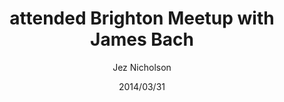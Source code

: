 ---
title: attended Brighton Meetup with James Bach
date: 2014/03/31
tags: [events, testing]
author: Jez Nicholson
---